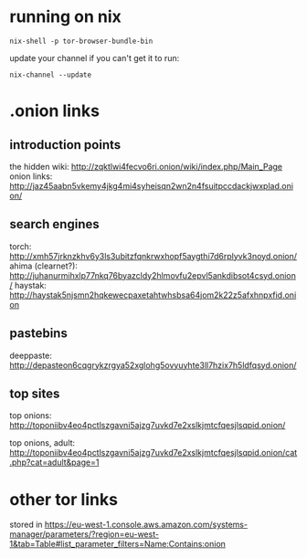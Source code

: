 # running on nix

	nix-shell -p tor-browser-bundle-bin

update your channel if you can't get it to run:

	nix-channel --update

# .onion links

## introduction points

the hidden wiki: http://zqktlwi4fecvo6ri.onion/wiki/index.php/Main_Page
onion links: http://jaz45aabn5vkemy4jkg4mi4syheisqn2wn2n4fsuitpccdackjwxplad.onion/

## search engines

torch: http://xmh57jrknzkhv6y3ls3ubitzfqnkrwxhopf5aygthi7d6rplyvk3noyd.onion/
ahima (clearnet?): http://juhanurmihxlp77nkq76byazcldy2hlmovfu2epvl5ankdibsot4csyd.onion/
haystak: http://haystak5njsmn2hqkewecpaxetahtwhsbsa64jom2k22z5afxhnpxfid.onion

## pastebins

deeppaste: http://depasteon6cqgrykzrgya52xglohg5ovyuyhte3ll7hzix7h5ldfqsyd.onion/

## top sites

top onions: http://toponiibv4eo4pctlszgavni5ajzg7uvkd7e2xslkjmtcfqesjlsqpid.onion/

top onions, adult: http://toponiibv4eo4pctlszgavni5ajzg7uvkd7e2xslkjmtcfqesjlsqpid.onion/cat.php?cat=adult&page=1

# other tor links

stored in https://eu-west-1.console.aws.amazon.com/systems-manager/parameters/?region=eu-west-1&tab=Table#list_parameter_filters=Name:Contains:onion